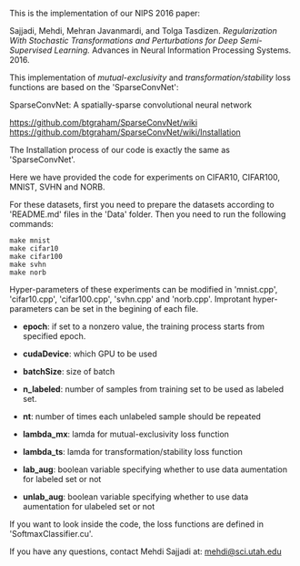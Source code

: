 This is the implementation of our NIPS 2016 paper:

Sajjadi, Mehdi, Mehran Javanmardi, and Tolga Tasdizen. *Regularization With Stochastic Transformations and Perturbations for Deep Semi-Supervised Learning.* Advances in Neural Information Processing Systems. 2016.

This implementation of *mutual-exclusivity* and *transformation/stability* loss functions are based on the 'SparseConvNet':

SparseConvNet: A spatially-sparse convolutional neural network

https://github.com/btgraham/SparseConvNet/wiki  
https://github.com/btgraham/SparseConvNet/wiki/Installation  

The Installation process of our code is exactly the same as 'SparseConvNet'.

Here we have provided the code for experiments on CIFAR10, CIFAR100, MNIST, SVHN and NORB. 

For these datasets, first you need to prepare the datasets according to 'README.md' files in the 'Data' folder. Then you need to run the following commands:

```
make mnist
make cifar10
make cifar100
make svhn
make norb
```

Hyper-parameters of these experiments can be modified in 'mnist.cpp', 'cifar10.cpp', 'cifar100.cpp', 'svhn.cpp' and 'norb.cpp'. Improtant hyper-parameters can be set in the begining of each file.

- **epoch**: if set to a nonzero value, the training process starts from specified epoch.
- **cudaDevice**: which GPU to be used
- **batchSize**: size of batch

- **n_labeled**: number of samples from training set to be used as labeled set.
- **nt**: number of times each unlabeled sample should be repeated

- **lambda_mx**: lamda for mutual-exclusivity loss function
- **lambda_ts**: lamda for transformation/stability loss function

- **lab_aug**: boolean variable specifying whether to use data aumentation for labeled set or not
- **unlab_aug**: boolean variable specifying whether to use data aumentation for ulabeled set or not

If you want to look inside the code, the loss functions are defined in 'SoftmaxClassifier.cu'.

If you have any questions, contact Mehdi Sajjadi at:
mehdi@sci.utah.edu